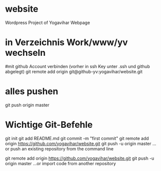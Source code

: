 # website
Wordpress Project of Yogavihar Webpage

# in Verzeichnis Work/www/yv wechseln

#mit github Account verbinden (vorher in ssh Key unter .ssh und github abgelegt)
git remote add origin git@github-yv:yogavihar/website.git

# alles pushen
git push origin master


# Wichtige Git-Befehle
git init
git add README.md
git commit -m "first commit"
git remote add origin https://github.com/yogavihar/website.git
git push -u origin master
…or push an existing repository from the command line

git remote add origin https://github.com/yogavihar/website.git
git push -u origin master
…or import code from another repository
